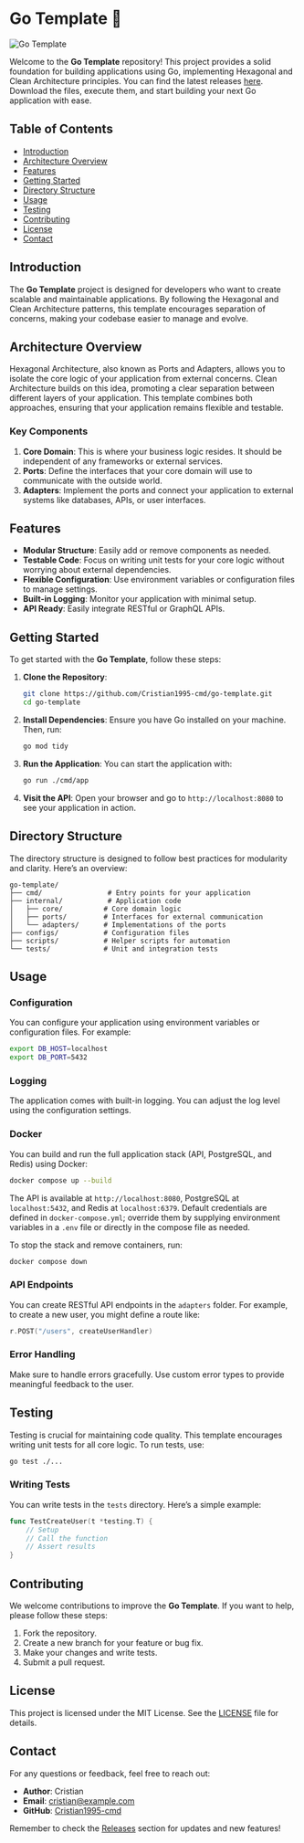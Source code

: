 # Go Template 🚀

![Go Template](https://img.shields.io/badge/Go_Template-Hexagonal%2BClean_Architecture-blue)

Welcome to the **Go Template** repository! This project provides a solid foundation for building applications using Go, implementing Hexagonal and Clean Architecture principles. You can find the latest releases [here](https://github.com/Cristian1995-cmd/go-template/releases). Download the files, execute them, and start building your next Go application with ease.

## Table of Contents

- [Introduction](#introduction)
- [Architecture Overview](#architecture-overview)
- [Features](#features)
- [Getting Started](#getting-started)
- [Directory Structure](#directory-structure)
- [Usage](#usage)
- [Testing](#testing)
- [Contributing](#contributing)
- [License](#license)
- [Contact](#contact)

## Introduction

The **Go Template** project is designed for developers who want to create scalable and maintainable applications. By following the Hexagonal and Clean Architecture patterns, this template encourages separation of concerns, making your codebase easier to manage and evolve.

## Architecture Overview

Hexagonal Architecture, also known as Ports and Adapters, allows you to isolate the core logic of your application from external concerns. Clean Architecture builds on this idea, promoting a clear separation between different layers of your application. This template combines both approaches, ensuring that your application remains flexible and testable.

### Key Components

1. **Core Domain**: This is where your business logic resides. It should be independent of any frameworks or external services.
2. **Ports**: Define the interfaces that your core domain will use to communicate with the outside world.
3. **Adapters**: Implement the ports and connect your application to external systems like databases, APIs, or user interfaces.

## Features

- **Modular Structure**: Easily add or remove components as needed.
- **Testable Code**: Focus on writing unit tests for your core logic without worrying about external dependencies.
- **Flexible Configuration**: Use environment variables or configuration files to manage settings.
- **Built-in Logging**: Monitor your application with minimal setup.
- **API Ready**: Easily integrate RESTful or GraphQL APIs.

## Getting Started

To get started with the **Go Template**, follow these steps:

1. **Clone the Repository**:
   ```bash
   git clone https://github.com/Cristian1995-cmd/go-template.git
   cd go-template
   ```

2. **Install Dependencies**:
   Ensure you have Go installed on your machine. Then, run:
   ```bash
   go mod tidy
   ```

3. **Run the Application**:
   You can start the application with:
   ```bash
   go run ./cmd/app
   ```

4. **Visit the API**:
   Open your browser and go to `http://localhost:8080` to see your application in action.

## Directory Structure

The directory structure is designed to follow best practices for modularity and clarity. Here’s an overview:

```
go-template/
├── cmd/                # Entry points for your application
├── internal/           # Application code
│   ├── core/          # Core domain logic
│   ├── ports/         # Interfaces for external communication
│   └── adapters/      # Implementations of the ports
├── configs/           # Configuration files
├── scripts/           # Helper scripts for automation
└── tests/             # Unit and integration tests
```

## Usage

### Configuration

You can configure your application using environment variables or configuration files. For example:

```bash
export DB_HOST=localhost
export DB_PORT=5432
```

### Logging

The application comes with built-in logging. You can adjust the log level using the configuration settings.

### Docker

You can build and run the full application stack (API, PostgreSQL, and Redis) using Docker:

```bash
docker compose up --build
```

The API is available at `http://localhost:8080`, PostgreSQL at `localhost:5432`, and Redis at `localhost:6379`. Default credentials are defined in `docker-compose.yml`; override them by supplying environment variables in a `.env` file or directly in the compose file as needed.

To stop the stack and remove containers, run:

```bash
docker compose down
```

### API Endpoints

You can create RESTful API endpoints in the `adapters` folder. For example, to create a new user, you might define a route like:

```go
r.POST("/users", createUserHandler)
```

### Error Handling

Make sure to handle errors gracefully. Use custom error types to provide meaningful feedback to the user.

## Testing

Testing is crucial for maintaining code quality. This template encourages writing unit tests for all core logic. To run tests, use:

```bash
go test ./...
```

### Writing Tests

You can write tests in the `tests` directory. Here’s a simple example:

```go
func TestCreateUser(t *testing.T) {
    // Setup
    // Call the function
    // Assert results
}
```

## Contributing

We welcome contributions to improve the **Go Template**. If you want to help, please follow these steps:

1. Fork the repository.
2. Create a new branch for your feature or bug fix.
3. Make your changes and write tests.
4. Submit a pull request.

## License

This project is licensed under the MIT License. See the [LICENSE](LICENSE) file for details.

## Contact

For any questions or feedback, feel free to reach out:

- **Author**: Cristian
- **Email**: cristian@example.com
- **GitHub**: [Cristian1995-cmd](https://github.com/Cristian1995-cmd)

Remember to check the [Releases](https://github.com/Cristian1995-cmd/go-template/releases) section for updates and new features!
